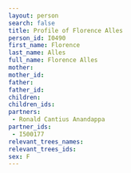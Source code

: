 ```yaml
---
layout: person
search: false
title: Profile of Florence Alles
person_id: I0490
first_name: Florence
last_name: Alles
full_name: Florence Alles
mother: 
mother_id: 
father: 
father_id: 
children:
children_ids:
partners:
 - Ronald Cantius Anandappa
partner_ids:
 - I500177
relevant_trees_names:
relevant_trees_ids:
sex: F
---
```


